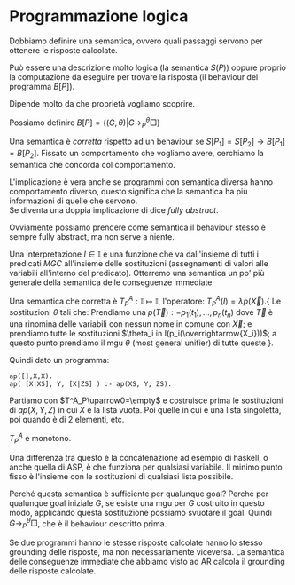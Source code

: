 # Programmazione logica

Dobbiamo definire una semantica, ovvero quali passaggi servono per ottenere le risposte calcolate.

Può essere una descrizione molto logica (la semantica $S(P)$) oppure proprio la computazione da eseguire per trovare la risposta (il behaviour del programma $B[P]$).

Dipende molto da che proprietà vogliamo scoprire.

Possiamo definire $B[P]=\{(G,\theta)|G\rightarrow^\theta_P\Box\}$

Una semantica è *corretta* rispetto ad un behaviour se $S[P_1]=S[P_2]\rightarrow B[P_1]=B[P_2]$.
Fissato un comportamento che vogliamo avere, cerchiamo la semantica che concorda col comportamento.

L'implicazione è vera anche se programmi con semantica diversa hanno comportamento diverso, questo significa che la semantica ha più informazioni di quelle che servono.\
Se diventa una doppia implicazione di dice *fully abstract*.

Ovviamente possiamo prendere come semantica il behaviour stesso è sempre fully abstract, ma non serve a niente.

Una interpretazione $I\in\mathbb I$ è una funzione che va dall'insieme di tutti i predicati $MGC$ all'insieme delle sostituzioni (assegnamenti di valori alle variabili all'interno del predicato).
Otterremo una semantica un po' più generale della semantica delle conseguenze immediate

Una semantica che corretta è $T^A_P:\mathbb I\mapsto\mathbb I$, l'operatore: $T^A_P(I)=\lambda p(\overrightarrow{X}).\{$ Le sostituzioni $\theta$ tali che: Prendiamo una $p(\overrightarrow{T}):-p_1(t_1),...,p_n(t_n)$ dove $\overrightarrow{T}$ è una rinomina delle variabili con nessun nome in comune con $\overrightarrow{X}$; e prendiamo tutte le sostituzioni $\theta_i in I(p_i(\overrightarrow{X_i}))$; a questo punto prendiamo il mgu $\theta$ (most general unifier) di tutte queste $\}$.

Quindi dato un programma:

```
ap([],X,X).
ap( [X|XS], Y, [X|ZS] ) :- ap(XS, Y, ZS).
```

Partiamo con $T^A_P\uparrow0=\empty$ e costruisce prima le sostituzioni di $ap(X,Y,Z)$ in cui $X$ è la lista vuota. Poi quelle in cui è una lista singoletta, poi quando è di 2 elementi, etc.

$T^A_P$ è monotono.

Una differenza tra questo è la concatenazione ad esempio di haskell, o anche quella di ASP, è che funziona per qualsiasi variabile.
Il minimo punto fisso è l'insieme con le sostituzioni di qualsiasi lista possibile.

Perché questa semantica è sufficiente per qualunque goal? Perché per qualunque goal iniziale $G$, se esiste una mgu per $G$ costruito in questo modo, applicando questa sostituzione possiamo svuotare il goal. Quindi $G\rightarrow^\theta_P\Box$, che è il behaviour descritto prima.

Se due programmi hanno le stesse risposte calcolate hanno lo stesso grounding delle risposte, ma non necessariamente viceversa. La semantica delle conseguenze immediate che abbiamo visto ad AR calcola il grounding delle risposte calcolate.